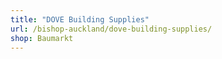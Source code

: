 ```yaml
---
title: "DOVE Building Supplies"
url: /bishop-auckland/dove-building-supplies/
shop: Baumarkt
---
```

